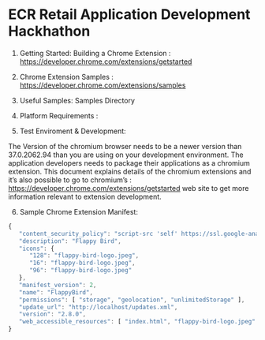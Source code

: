 ECR Retail Application Development Hackhathon
================
1. Getting Started: Building a Chrome Extension : https://developer.chrome.com/extensions/getstarted

2. Chrome Extension Samples : https://developer.chrome.com/extensions/samples

3. Useful Samples: Samples Directory

4. Platform Requirements : 

5. Test Enviroment & Development: 

The Version of the chromium browser needs to be a newer version than 37.0.2062.94 than you are using on your development environment.
The application developers needs to package their applications as a chromium extension. This document explains details of the chromium extensions and it’s also possible to go to chromium’s : https://developer.chrome.com/extensions/getstarted web site to get more information relevant to extension development.

6. Sample Chrome Extension Manifest: 

```javascript 
{
   "content_security_policy": "script-src 'self' https://ssl.google-analytics.com https://widget.uservoice.com/; object-src 'self'",
   "description": "Flappy Bird",
   "icons": {
      "128": "flappy-bird-logo.jpeg",
      "16": "flappy-bird-logo.jpeg",
      "96": "flappy-bird-logo.jpeg"
   },
   "manifest_version": 2,
   "name": "FlappyBird",
   "permissions": [ "storage", "geolocation", "unlimitedStorage" ],
   "update_url": "http://localhost/updates.xml",
   "version": "2.8.0",
   "web_accessible_resources": [ "index.html", "flappy-bird-logo.jpeg" ]
}
```




